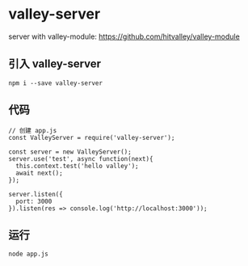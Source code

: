 # valley-server

server with valley-module: https://github.com/hitvalley/valley-module

## 引入 valley-server

```
npm i --save valley-server
```

## 代码

```
// 创建 app.js
const ValleyServer = require('valley-server');

const server = new ValleyServer();
server.use('test', async function(next){
  this.context.test('hello valley');
  await next();
});

server.listen({
  port: 3000
}).listen(res => console.log('http://localhost:3000'));
```

## 运行

```
node app.js
```
